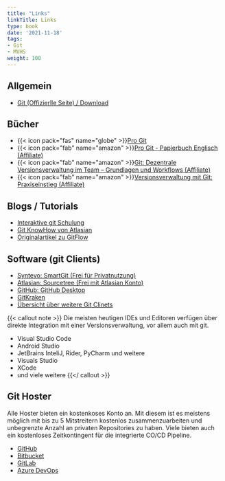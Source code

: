 ```yaml
---
title: "Links"
linkTitle: Links
type: book
date: '2021-11-18'
tags:
- Git
- MVHS
weight: 100
---
```


## Allgemein

- [Git (Offizierlle Seite) / Download](https://git-scm.com/)

## Bücher

- {{< icon pack="fas" name="globe" >}}[Pro Git](https://git-scm.com/book/en/v2)
- {{< icon pack="fab" name="amazon" >}}[Pro Git - Papierbuch Englisch (Affiliate)](https://amzn.to/30DYUTK)
- {{< icon pack="fab" name="amazon" >}}[Git: Dezentrale Versionsverwaltung im Team – Grundlagen und Workflows (Affiliate)](https://amzn.to/3240tea)
- {{< icon pack="fab" name="amazon" >}}[Versionsverwaltung mit Git: Praxiseinstieg (Affiliate)](https://amzn.to/3Crzwxz)

## Blogs / Tutorials

- [Interaktive git Schulung](https://learngitbranching.js.org/?locale=de_DE)
- [Git KnowHow von Atlasian](https://www.atlassian.com/git)
- [Originalartikel zu GitFlow](https://nvie.com/posts/a-successful-git-branching-model/)

## Software (git Clients)

- [Syntevo: SmartGit (Frei für Privatnutzung)](https://www.syntevo.com/smartgit/)
- [Atlasian: Sourcetree (Frei mit Atlasian Konto)](https://sourcetreeapp.com/)
- [GitHub: GitHub Desktop](https://desktop.github.com/)
- [GitKraken](https://www.gitkraken.com/)
- [Übersicht über weitere Git Clinets](https://git-scm.com/downloads/guis)

{{< callout note >}}
Die meisten heutigen IDEs und Editoren verfügen über direkte Integration mit einer Versionsverwaltung, vor allem auch mit git.
- Visual Studio Code
- Android Studio
- JetBrains InteliJ, Rider, PyCharm und weitere
- Visuals Studio
- XCode
- und viele weitere
{{</ callout >}}

## Git Hoster

Alle Hoster bieten ein kostenkoses Konto an. Mit diesem ist es meistens möglich mit bis zu 5 Mitstreitern kostenlos zusammenzuarbeiten und unbegrenzte Anzahl an privaten Repositories zu haben. Viele bieten auch ein kostenloses Zeitkontingent für die integrierte CO/CD Pipeline.

- [GitHub](https://github.com)
- [Bitbucket](https://bitbucket.org/)
- [GitLab](https://about.gitlab.com/pricing/)
- [Azure DevOps](https://azure.microsoft.com/en-us/services/devops/)